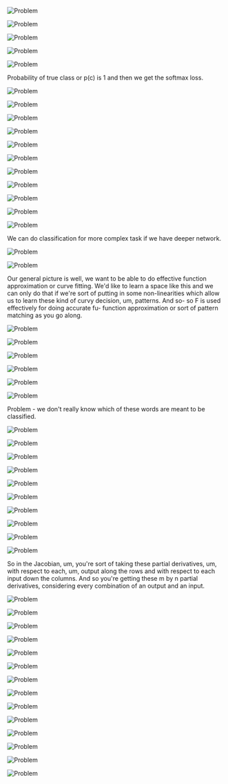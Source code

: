 ![Problem](./images/lecture3/img1.JPG)

![Problem](./images/lecture3/img2.JPG)

![Problem](./images/lecture3/img3.JPG)

![Problem](./images/lecture3/img4.JPG)

![Problem](./images/lecture3/img5.JPG)

Probability of true class or p(c) is 1 and then we get the softmax loss.

![Problem](./images/lecture3/img6.JPG)

![Problem](./images/lecture3/img7.JPG)

![Problem](./images/lecture3/img8.JPG)

![Problem](./images/lecture3/img9.JPG)

![Problem](./images/lecture3/img10.JPG)

![Problem](./images/lecture3/img11.JPG)

![Problem](./images/lecture3/img12.JPG)

![Problem](./images/lecture3/img13.JPG)

![Problem](./images/lecture3/img14.JPG)

![Problem](./images/lecture3/img15.JPG)

![Problem](./images/lecture3/img16.JPG)

We can do classification for more complex task if we have deeper network.

![Problem](./images/lecture3/img17.JPG)

![Problem](./images/lecture3/img18.JPG)

Our general picture is well, we want to be able to do effective function approximation or curve fitting. We'd like to learn a space like this and we can only do that if we're sort of putting in some non-linearities which allow us to learn these kind of curvy decision, um, patterns. And so- so F is used effectively for doing accurate fu- function approximation or sort of pattern matching as you go along. 

![Problem](./images/lecture3/img19.JPG)

![Problem](./images/lecture3/img20.JPG)

![Problem](./images/lecture3/img21.JPG)

![Problem](./images/lecture3/img22.JPG)

![Problem](./images/lecture3/img23.JPG)

![Problem](./images/lecture3/img24.JPG)

Problem - we don't really know which of these words are meant to be classified.

![Problem](./images/lecture3/img25.JPG)

![Problem](./images/lecture3/img26.JPG)

![Problem](./images/lecture3/img27.JPG)

![Problem](./images/lecture3/img28.JPG)

![Problem](./images/lecture3/img29.JPG)

![Problem](./images/lecture3/img30.JPG)

![Problem](./images/lecture3/img31.JPG)

![Problem](./images/lecture3/img32.JPG)

![Problem](./images/lecture3/img33.JPG)

![Problem](./images/lecture3/img34.JPG)

So in the Jacobian, um, you're sort of taking these partial derivatives, um, with respect to each, um, output along the rows and with respect to each input down the columns. And so you're getting these m by n partial derivatives, considering every combination of an output and an input. 

![Problem](./images/lecture3/img35.JPG)

![Problem](./images/lecture3/img36.JPG)

![Problem](./images/lecture3/img37.JPG)

![Problem](./images/lecture3/img38.JPG)

![Problem](./images/lecture3/img39.JPG)

![Problem](./images/lecture3/img40.JPG)

![Problem](./images/lecture3/img41.JPG)

![Problem](./images/lecture3/img42.JPG)

![Problem](./images/lecture3/img43.JPG)

![Problem](./images/lecture3/img44.JPG)

![Problem](./images/lecture3/img45.JPG)

![Problem](./images/lecture3/img46.JPG)

![Problem](./images/lecture3/img47.JPG)

![Problem](./images/lecture3/img48.JPG)